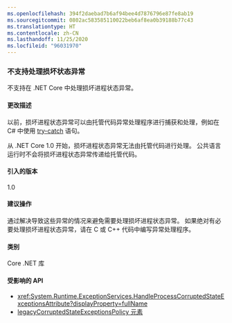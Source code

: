 ```yaml
---
ms.openlocfilehash: 394f2daebad7b6af94bee4d7876796e87fe8ab19
ms.sourcegitcommit: 0802ac583585110022beb6af8ea0b39188b77c43
ms.translationtype: HT
ms.contentlocale: zh-CN
ms.lasthandoff: 11/25/2020
ms.locfileid: "96031970"
---
```

### <a name="handling-corrupted-state-exceptions-is-not-supported"></a>不支持处理损坏状态异常

不支持在 .NET Core 中处理损坏进程状态异常。

#### <a name="change-description"></a>更改描述

以前，损坏进程状态异常可以由托管代码异常处理程序进行捕获和处理，例如在 C# 中使用 [try-catch](../../../../docs/csharp/language-reference/keywords/try-catch.md) 语句。

从 .NET Core 1.0 开始，损坏进程状态异常无法由托管代码进行处理。 公共语言运行时不会将损坏进程状态异常传递给托管代码。

#### <a name="version-introduced"></a>引入的版本

1.0

#### <a name="recommended-action"></a>建议操作

通过解决导致这些异常的情况来避免需要处理损坏进程状态异常。 如果绝对有必要处理损坏进程状态异常，请在 C 或 C++ 代码中编写异常处理程序。

#### <a name="category"></a>类别

Core .NET 库

#### <a name="affected-apis"></a>受影响的 API

- <xref:System.Runtime.ExceptionServices.HandleProcessCorruptedStateExceptionsAttribute?displayProperty=fullName>
- [legacyCorruptedStateExceptionsPolicy 元素](~/docs/framework/configure-apps/file-schema/runtime/legacycorruptedstateexceptionspolicy-element.md)

<!--

#### Affected APIs

- `T:System.Runtime.ExceptionServices.HandleProcessCorruptedStateExceptionsAttribute`

-->
